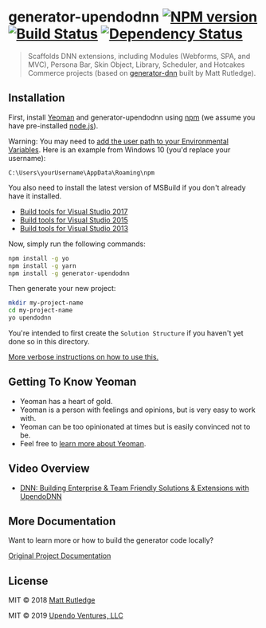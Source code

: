 # generator-upendodnn [![NPM version][npm-image]][npm-url] [![Build Status][travis-image]][travis-url] [![Dependency Status][daviddm-image]][daviddm-url]  

> Scaffolds DNN extensions, including Modules (Webforms, SPA, and MVC), Persona Bar, Skin Object, Library, Scheduler, and Hotcakes Commerce projects (based on [generator-dnn](https://github.com/mtrutledge/generator-dnn) built by Matt Rutledge).  

## Installation  

First, install [Yeoman](http://yeoman.io) and generator-upendodnn using [npm](https://www.npmjs.com/) (we assume you have pre-installed [node.js](https://nodejs.org/)).  

Warning: You may need to [add the user path to your Environmental Variables](https://superuser.com/questions/949560/how-do-i-set-system-environment-variables-in-windows-10).  Here is an example from Windows 10 (you'd replace your username):

`C:\Users\yourUsername\AppData\Roaming\npm`

You also need to install the latest version of MSBuild if you don't already have it installed.

* [Build tools for Visual Studio 2017](https://visualstudio.microsoft.com/downloads/#build-tools-for-visual-studio-2017)  
* [Build tools for Visual Studio 2015](https://www.microsoft.com/en-us/download/details.aspx?id=48159)  
* [Build tools for Visual Studio 2013](https://www.microsoft.com/en-us/download/details.aspx?id=40760)  

Now, simply run the following commands:

```bash
npm install -g yo
npm install -g yarn
npm install -g generator-upendodnn
```

Then generate your new project:

```bash
mkdir my-project-name
cd my-project-name
yo upendodnn
```

You're intended to first create the `Solution Structure` if you haven't yet done so in this directory.

[More verbose instructions on how to use this.](http://www.dnnsoftware.com/community-blog/cid/155574/create-a-dnn-module-in-less-than-2-minutes)  

## Getting To Know Yeoman  

 * Yeoman has a heart of gold.  
 * Yeoman is a person with feelings and opinions, but is very easy to work with.  
 * Yeoman can be too opinionated at times but is easily convinced not to be.  
 * Feel free to [learn more about Yeoman](http://yeoman.io/).  
 
## Video Overview

* [DNN: Building Enterprise & Team Friendly Solutions & Extensions with UpendoDNN](https://www.youtube.com/watch?v=ZD1p5DDlY2E)

## More Documentation  

Want to learn more or how to build the generator code locally?  

[Original Project Documentation](https://mtrutledge.github.io/generator-dnn/)  

## License  

MIT © 2018 [Matt Rutledge]()  

MIT © 2019 [Upendo Ventures, LLC](https://upendoventures.com)  


[npm-image]: https://badge.fury.io/js/generator-dnn.svg
[npm-url]: https://npmjs.org/package/generator-dnn
[travis-image]: https://travis-ci.org/mtrutledge/generator-dnn.svg?branch=master
[travis-url]: https://travis-ci.org/mtrutledge/generator-dnn
[daviddm-image]: https://david-dm.org/mtrutledge/generator-dnn.svg?theme=shields.io
[daviddm-url]: https://david-dm.org/mtrutledge/generator-dnn
